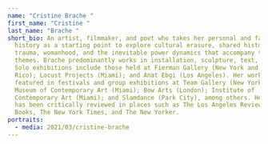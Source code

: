 ```yaml
---
name: "Cristine Brache "
first_name: "Cristine "
last_name: "Brache "
short_bio: An artist, filmmaker, and poet who takes her personal and family
  history as a starting point to explore cultural erasure, shared histories and
  trauma, womanhood, and the inevitable power dynamics that accompany these
  themes. Brache predominantly works in installation, sculpture, text, and film.
  Solo exhibitions include those held at Fierman Gallery (New York and Puerto
  Rico); Locust Projects (Miami); and Anat Ebgi (Los Angeles). Her work has been
  featured in festivals and group exhibitions at Team Gallery (New York); the
  Museum of Contemporary Art (Miami); Bow Arts (London); Institute of
  Contemporary Art (Miami); and Slamdance (Park City), among others. Her work
  has been critically reviewed in places such as The Los Angeles Review of
  Books, The New York Times, and The New Yorker.
portraits:
  - media: 2021/03/cristine-brache
---
```

